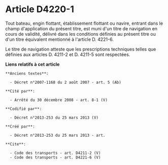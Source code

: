 # Article D4220-1

Tout bateau, engin flottant, établissement flottant ou navire, entrant dans le champ d'application du présent titre, est muni
d'un titre de navigation en cours de validité, délivré dans les conditions définies au présent titre ou d'un titre équivalent
mentionné à l'article D. 4221-6. 

Le titre de navigation atteste que les prescriptions techniques telles que définies aux articles D. 4211-2 et D. 4211-5 sont
respectées.

**Liens relatifs à cet article**

	**Anciens textes**:

	  - Décret n°2007-1168 du 2 août 2007 - art. 5 (Ab)

	**Cité par**:

	  - Arrêté du 30 décembre 2008 - art. 8-1 (V)

	**Codifié par**:

	  - Décret n°2013-253 du 25 mars 2013 (V)

	**Créé par**:

	  - Décret n°2013-253 du 25 mars 2013 - art.

	**Cite**:

	  - Code des transports - art. D4211-2 (V)
	  - Code des transports - art. D4221-6 (V)
